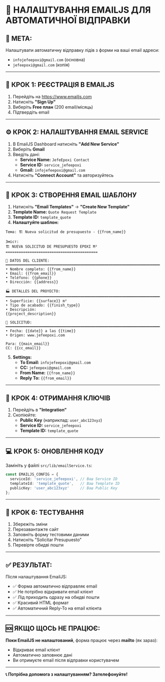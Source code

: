 # 📧 НАЛАШТУВАННЯ EMAILJS ДЛЯ АВТОМАТИЧНОЇ ВІДПРАВКИ

## 🎯 МЕТА:
Налаштувати автоматичну відправку лідів з форми на ваші email адреси:
- `infojefeepoxi@gmail.com` (основна)
- `jefeepoxi@gmail.com` (копія)

---

## 📝 КРОК 1: РЕЄСТРАЦІЯ В EMAILJS

1. Перейдіть на https://www.emailjs.com
2. Натисніть **"Sign Up"**
3. Виберіть **Free план** (200 email/місяць)
4. Підтвердіть email

---

## ⚙️ КРОК 2: НАЛАШТУВАННЯ EMAIL SERVICE

1. В EmailJS Dashboard натисніть **"Add New Service"**
2. Виберіть **Gmail**
3. Введіть дані:
   - **Service Name:** `JefeEpoxi Contact`
   - **Service ID:** `service_jefeepoxi`
   - **Gmail:** `infojefeepoxi@gmail.com`
4. Натисніть **"Connect Account"** та авторизуйтесь

---

## 📄 КРОК 3: СТВОРЕННЯ EMAIL ШАБЛОНУ

1. Натисніть **"Email Templates"** → **"Create New Template"**
2. **Template Name:** `Quote Request Template`
3. **Template ID:** `template_quote`
4. **Налаштуйте шаблон:**

```
Тема: 🏗️ Nueva solicitud de presupuesto - {{from_name}}

Зміст:
🏗️ NUEVA SOLICITUD DE PRESUPUESTO EPOXI M²
==========================================

👤 DATOS DEL CLIENTE:
━━━━━━━━━━━━━━━━━━━━━━━━━━━━━━━━━━━━━━━━━━━━━━━━━━━━━━━━━━━━━━━━━━━━━━━━━━━━━
• Nombre completo: {{from_name}}
• Email: {{from_email}}
• Teléfono: {{phone}}
• Dirección: {{address}}

🏭 DETALLES DEL PROYECTO:
━━━━━━━━━━━━━━━━━━━━━━━━━━━━━━━━━━━━━━━━━━━━━━━━━━━━━━━━━━━━━━━━━━━━━━━━━━━━━
• Superficie: {{surface}} m²
• Tipo de acabado: {{finish_type}}
• Descripción:
{{project_description}}

📅 SOLICITUD:
━━━━━━━━━━━━━━━━━━━━━━━━━━━━━━━━━━━━━━━━━━━━━━━━━━━━━━━━━━━━━━━━━━━━━━━━━━━━━
• Fecha: {{date}} a las {{time}}
• Origen: www.jefeepoxi.com

Para: {{main_email}}
CC: {{cc_email}}
```

5. **Settings:**
   - **To Email:** `infojefeepoxi@gmail.com`
   - **CC:** `jefeepoxi@gmail.com`
   - **From Name:** `{{from_name}}`
   - **Reply To:** `{{from_email}}`

---

## 🔑 КРОК 4: ОТРИМАННЯ КЛЮЧІВ

1. Перейдіть в **"Integration"**
2. Скопіюйте:
   - **Public Key** (наприклад: `user_abc123xyz`)
   - **Service ID:** `service_jefeepoxi`
   - **Template ID:** `template_quote`

---

## 💻 КРОК 5: ОНОВЛЕННЯ КОДУ

Замініть у файлі `src/lib/emailService.ts`:

```typescript
const EMAILJS_CONFIG = {
  serviceId: 'service_jefeepoxi', // Ваш Service ID
  templateId: 'template_quote',   // Ваш Template ID
  publicKey: 'user_abc123xyz'     // Ваш Public Key
};
```

---

## 🧪 КРОК 6: ТЕСТУВАННЯ

1. Збережіть зміни
2. Перезавантажте сайт
3. Заповніть форму тестовими даними
4. Натисніть "Solicitar Presupuesto"
5. Перевірте обидві пошти

---

## ✅ РЕЗУЛЬТАТ:

Після налаштування EmailJS:
- ✅ Форма автоматично відправляє email
- ✅ Не потрібно відкривати email клієнт
- ✅ Лід приходить одразу на обидві пошти
- ✅ Красивий HTML формат
- ✅ Автоматичний Reply-To на email клієнта

---

## 🆘 ЯКЩО ЩОСЬ НЕ ПРАЦЮЄ:

**Поки EmailJS не налаштований**, форма працює через **mailto** (як зараз):
- Відкриває email клієнт
- Автоматично заповнює дані
- Ви отримуєте email після відправки користувачем

---

**📞 Потрібна допомога з налаштуванням? Зателефонуйте!**

